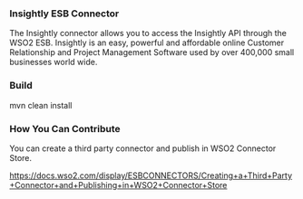 ### Insightly ESB Connector

The Insightly connector allows you to access the Insightly API through the WSO2 ESB. Insightly is an easy, powerful
 and affordable online Customer Relationship and Project Management Software used by over 400,000 small businesses world wide.

### Build

mvn clean install

### How You Can Contribute
You can create a third party connector and publish in WSO2 Connector Store.

https://docs.wso2.com/display/ESBCONNECTORS/Creating+a+Third+Party+Connector+and+Publishing+in+WSO2+Connector+Store